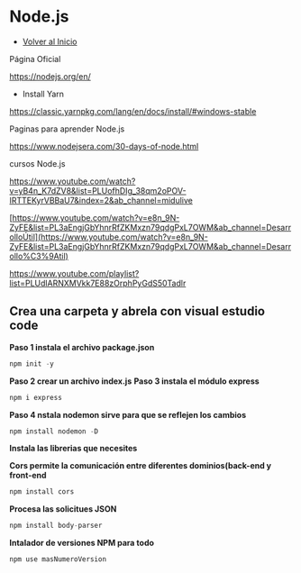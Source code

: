 # Node.js
- [Volver al Inicio](../README.md)
<aside>
 Página Oficial

https://nodejs.org/en/

- Install Yarn

https://classic.yarnpkg.com/lang/en/docs/install/#windows-stable

</aside>

<aside>
 Paginas para aprender Node.js

 https://www.nodejsera.com/30-days-of-node.html


 cursos Node.js

 https://www.youtube.com/watch?v=yB4n_K7dZV8&list=PLUofhDIg_38qm2oPOV-IRTTEKyrVBBaU7&index=2&ab_channel=midulive

[https://www.youtube.com/watch?v=e8n_9N-ZyFE&list=PL3aEngjGbYhnrRfZKMxzn79qdgPxL7OWM&ab_channel=DesarrolloÚtil](https://www.youtube.com/watch?v=e8n_9N-ZyFE&list=PL3aEngjGbYhnrRfZKMxzn79qdgPxL7OWM&ab_channel=Desarrollo%C3%9Atil)

https://www.youtube.com/playlist?list=PLUdlARNXMVkk7E88zOrphPyGdS50Tadlr
 <aside>

## Crea una carpeta y abrela con visual estudio code
**Paso 1 instala el archivo package.json**
```javascript
npm init -y
```
**Paso 2 crear un archivo index.js**
**Paso 3 instala el módulo express**
```javascript
npm i express
```
**Paso 4 nstala nodemon sirve para que se reflejen los cambios**
```javascript
npm install nodemon -D
```
**Instala las librerias que necesites**

**Cors permite la comunicación entre diferentes dominios(back-end y front-end**
```javascript
npm install cors
```
**Procesa las solicitues JSON**
```javascript
npm install body-parser
```

**Intalador de versiones NPM para todo**
```javascript
npm use masNumeroVersion
```
